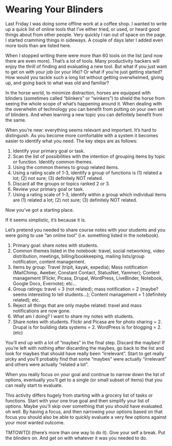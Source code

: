 # Wearing Your Blinders

Last Friday I was doing some offline work at a coffee shop. I wanted to write up a quick list of online tools that I’ve either tried, or used, or heard good things about from other people. Very quickly I ran out of space on the page. I started cramming things in sideways. A couple of days later I added even more tools than are listed here.

When I stopped writing there were more than 60 tools on the list (and now there are even more). That’s a lot of tools. Many productivity hackers will enjoy the thrill of finding and evaluating a new tool. But what if you just want to get on with your job (or your life)? Or what if you’re just getting started? How would you tackle such a long list without getting overwhelmed, giving up, and going back to what was old and familiar?

In the horse world, to minimize distraction, horses are equipped with blinders (sometimes called “blinkers” or “winkers”) to shield the horse from seeing the whole scope of what’s happening around it. When dealing with the overwhelm of technology you can benefit from putting on your own set of blinders. And when learning a new topic you can definitely benefit from the same.

When you’re new: everything seems relevant and important. It’s hard to distinguish. As you become more comfortable with a system it becomes easier to identify what you need. The key steps are as follows:

1. Identify your primary goal or task.
2. Scan the list of possibilities with the intention of grouping items by topic or function. Identify common themes.
3. Using the common themes to group related items.
4. Using a rating scale of 1-3, identify a group of functions is (1) related a lot; (2) not sure; (3) definitely NOT related.
5. Discard all the groups or topics ranked 2 or 3.
6. Review your primary goal or task.
7. Using a rating scale of 1-3, identify within a group which individual items are (1) related a lot; (2) not sure; (3) definitely NOT related.

Now you’ve got a starting place.

If it seems simplistic, it’s because it is.

Let’s pretend you needed to share course notes with your students and you were going to use “an online tool” (i.e. something listed in the notebook).

1. Primary goal: share notes with students.
2. Common themes listed in the notebook: travel, social networking, video distribution, meetings, billing/bookkeeping, mailing lists/group notification, content management.
3. Items by group: Travel (tripit, kayak, expedia); Mass notification (MailChimp, Aweber, Constant Contact, StatusNet, Yammer); Content management (Flickr, Picasa, Drupal, WordPress, LiveBinder, Notebook, Google Docs, Evernote); etc…
4. Group ratings: travel = 3 (not related); mass notification = 2 (maybe? seems interesting to tell students…); Content management = 1 (definitely related); etc.
5. Reject all things that are only maybe related: travel and mass notifications are now gone.
6. What am I doing? I want to share my notes with students.
7. Share notes with students. Flickr and Picasa are for photo sharing = 2. Drupal is for building data systems = 2. WordPress is for blogging = 2. (etc)

You’ll end up with a lot of “maybes” in the final step. Discard the maybes! If you’re left with nothing after discarding the maybes, go back to the list and look for maybes that should have really been “irrelevant”. Start to get really picky and you’ll probably find that some “maybes” were actually “irrelevant” and others were actually “related a lot”.

When you really focus on your goal and continue to narrow down the list of options, eventually you’ll get to a single (or small subset of items) that you can really start to evaluate.

This activity differs hugely from starting with a grocery list of tasks or functions. Start with your one true goal and then simplify your list of options. Maybe you’ll skip over something that you should have evaluated. oh well. By having a focus, and then narrowing your options based on that focus you should also be able to quickly evaluate a very few options against your most wanted outcome.

TMTOWTDI (there’s more than one way to do it). Give your self a break. Put the blinders on. And get on with whatever it was you needed to do.
